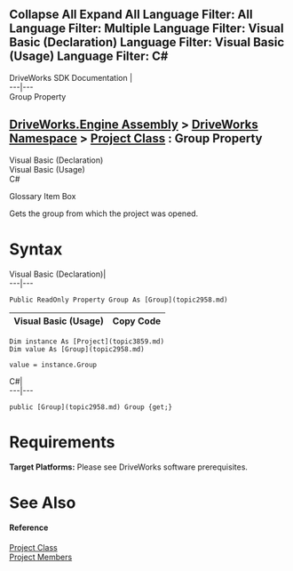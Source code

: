 Collapse All Expand All Language Filter: All  Language Filter: Multiple  Language Filter: Visual Basic (Declaration) Language Filter: Visual Basic (Usage) Language Filter: C#  
---  
DriveWorks SDK Documentation  |   
---|---  
Group Property   
  
[DriveWorks.Engine Assembly](topic2156.md) > [DriveWorks Namespace](topic2159.md) > [Project Class](topic3859.md) : Group Property  
---  
  
Visual Basic (Declaration)    
Visual Basic (Usage)    
C# 

Glossary Item Box

Gets the group from which the project was opened. 

# Syntax

Visual Basic (Declaration)|   
---|---  
      
    
    Public ReadOnly Property Group As [Group](topic2958.md)  
  
Visual Basic (Usage)| Copy Code  
---|---  
      
    
    Dim instance As [Project](topic3859.md)
    Dim value As [Group](topic2958.md)
     
    value = instance.Group  
  
C#|   
---|---  
      
    
    public [Group](topic2958.md) Group {get;}  
  
# Requirements

**Target Platforms:** Please see DriveWorks software prerequisites.

# See Also

#### Reference

[Project Class](topic3859.md)   
[Project Members](topic3860.md)


